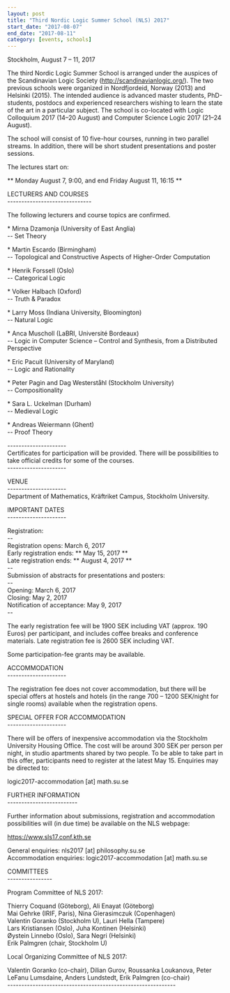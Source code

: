 ```yaml
---
layout: post
title: "Third Nordic Logic Summer School (NLS) 2017"
start_date: "2017-08-07"
end_date: "2017-08-11"
category: [events, schools]
---
```


Stockholm, August 7 – 11, 2017

The third Nordic Logic Summer School is arranged under the auspices of the
Scandinavian Logic Society (<http://scandinavianlogic.org/>). The two previous
schools were organized in Nordfjordeid, Norway (2013) and Helsinki (2015). The
intended audience is advanced master students, PhD-students, postdocs and
experienced researchers wishing to learn the state of the art in a particular
subject. The school is co-located with Logic Colloquium 2017 (14–20 August) and
Computer Science Logic 2017 (21–24 August).

The school will consist of 10 five-hour courses, running in two parallel
streams. In addition, there will be short student presentations and poster
sessions.

The lectures start on:

\*\* Monday August 7, 9:00, and end Friday August 11, 16:15 \*\*

LECTURERS AND COURSES  
\-\-\-\-\-\-\-\-\-\-\-\-\-\-\-\-\-\-\-\-\-\-\-\-\-\-\-\-\-\-

The following lecturers and course topics are confirmed.

\* Mirna Dzamonja (University of East Anglia)  
-- Set Theory

\* Martin Escardo (Birmingham)  
-- Topological and Constructive Aspects of Higher-Order Computation

\* Henrik Forssell (Oslo)  
-- Categorical Logic

\* Volker Halbach (Oxford)  
-- Truth & Paradox

\* Larry Moss (Indiana University, Bloomington)  
-- Natural Logic

\* Anca Muscholl (LaBRI, Université Bordeaux)  
-- Logic in Computer Science – Control and Synthesis, from a Distributed Perspective

\* Eric Pacuit (University of Maryland)  
-- Logic and Rationality

\* Peter Pagin and Dag Westerståhl (Stockholm University)  
-- Compositionality

\* Sara L. Uckelman (Durham)  
-- Medieval Logic

\* Andreas Weiermann (Ghent)  
-- Proof Theory

\-\-\-\-\-\-\-\-\-\-\-\-\-\-\-\-\-\-\-\-\-  
Certificates for participation will be provided. There will be possibilities to
take official credits for some of the courses.  
\-\-\-\-\-\-\-\-\-\-\-\-\-\-\-\-\-\-\-\-\-

VENUE  
\-\-\-\-\-\-\-\-\-\-\-\-\-\-\-\-\-\-\-\-\-  
Department of Mathematics, Kräftriket Campus, Stockholm University.

IMPORTANT DATES  
\-\-\-\-\-\-\-\-\-\-\-\-\-\-\-\-\-\-\-\-\-

Registration:  
\-\-  
Registration opens: March 6, 2017  
Early registration ends: \*\* May 15, 2017 \*\*  
Late registration ends: \*\* August 4, 2017 \*\*  
\-\-  
Submission of abstracts for presentations and posters:  
\-\-  
Opening: March 6, 2017  
Closing: May 2, 2017  
Notification of acceptance: May 9, 2017  
\-\-

The early registration fee will be 1900 SEK including VAT (approx. 190 Euros)
per participant, and includes coffee breaks and conference materials. Late
registration fee is 2600 SEK including VAT.

Some participation-fee grants may be available.

ACCOMMODATION  
\-\-\-\-\-\-\-\-\-\-\-\-\-\-\-\-\-\-\-\-\-

The registration fee does not cover accommodation, but there will be special
offers at hostels and hotels (in the range 700 – 1200 SEK/night for single
rooms) available when the registration opens.

SPECIAL OFFER FOR ACCOMMODATION  
\-\-\-\-\-\-\-\-\-\-\-\-\-\-\-\-\-\-\-\-\-

There will be offers of inexpensive accommodation via the Stockholm University
Housing Office. The cost will be around 300 SEK per person per night, in studio
apartments shared by two people. To be able to take part in this offer,
participants need to register at the latest May 15. Enquiries may be directed
to:

logic2017-accommodation [at] math.su.se

FURTHER INFORMATION  
\-\-\-\-\-\-\-\-\-\-\-\-\-\-\-\-\-\-\-\-\-\-\-\-\-

Further information about submissions, registration and accommodation
possibilities will (in due time) be available on the NLS webpage:

<https://www.sls17.conf.kth.se>

General enquiries: nls2017 [at] philosophy.su.se  
Accommodation enquiries: logic2017-accommodation [at] math.su.se

COMMITTEES  
\-\-\-\-\-\-\-\-\-\-\-\-\-\-\-\-

Program Committee of NLS 2017:

Thierry Coquand (Göteborg), Ali Enayat (Göteborg)  
Mai Gehrke (IRIF, Paris), Nina Gierasimczuk (Copenhagen)  
Valentin Goranko (Stockholm U), Lauri Hella (Tampere)  
Lars Kristiansen (Oslo), Juha Kontinen (Helsinki)  
Øystein Linnebo (Oslo), Sara Negri (Helsinki)  
Erik Palmgren (chair, Stockholm U)

Local Organizing Committee of NLS 2017:

Valentin Goranko (co-chair), Dilian Gurov, Roussanka Loukanova,
Peter LeFanu Lumsdaine, Anders Lundstedt, Erik Palmgren (co-chair)  
\-\-\-\-\-\-\-\-\-\-\-\-\-\-\-\-\-\-\-\-\-\-\-\-\-\-\-\-\-\-\-\-\-\-\-\-\-\-\-\-\-\-\-\-\-\-\-\-\-\-\-\-\-\-\-\-\-\-\-\-
